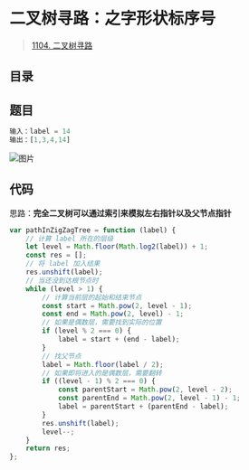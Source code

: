 
# 二叉树寻路：之字形状标序号


>  [1104. 二叉树寻路](https://leetcode.cn/problems/path-in-zigzag-labelled-binary-tree/)


## 目录
<!-- toc -->
 ## 题目 

```javascript
输入：label = 14
输出：[1,3,4,14]
```

![图片](https://832-1310531898.cos.ap-beijing.myqcloud.com/999.%20Obsidian@832/files/20250121-2.png)

## 代码

思路：**完全二叉树可以通过索引来模拟左右指针以及父节点指针**

```javascript
var pathInZigZagTree = function (label) {
    // 计算 label 所在的层级
    let level = Math.floor(Math.log2(label)) + 1;
    const res = [];
    // 将 label 加入结果
    res.unshift(label);
    // 当还没到达根节点时
    while (level > 1) {
        // 计算当前层的起始和结束节点
        const start = Math.pow(2, level - 1);
        const end = Math.pow(2, level) - 1;
        // 如果是偶数层，需要找到实际的位置
        if (level % 2 === 0) {
            label = start + (end - label);
        }
        // 找父节点
        label = Math.floor(label / 2);
        // 如果即将进入的是偶数层，需要翻转
        if ((level - 1) % 2 === 0) {
            const parentStart = Math.pow(2, level - 2);
            const parentEnd = Math.pow(2, level - 1) - 1;
            label = parentStart + (parentEnd - label);
        }
        res.unshift(label);
        level--;
    }
    return res;
};
```